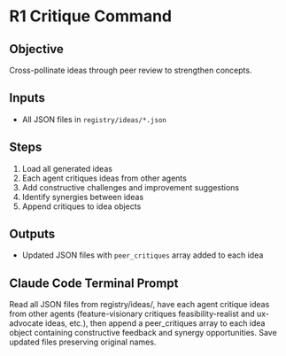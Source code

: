 # R1 Critique Command

## Objective
Cross-pollinate ideas through peer review to strengthen concepts.

## Inputs
- All JSON files in `registry/ideas/*.json`

## Steps
1. Load all generated ideas
2. Each agent critiques ideas from other agents
3. Add constructive challenges and improvement suggestions
4. Identify synergies between ideas
5. Append critiques to idea objects

## Outputs
- Updated JSON files with `peer_critiques` array added to each idea

## Claude Code Terminal Prompt
Read all JSON files from registry/ideas/, have each agent critique ideas from other agents (feature-visionary critiques feasibility-realist and ux-advocate ideas, etc.), then append a peer_critiques array to each idea object containing constructive feedback and synergy opportunities. Save updated files preserving original names.